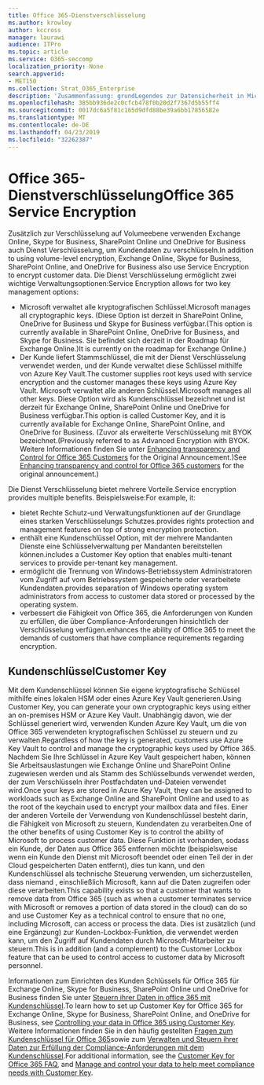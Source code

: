 ```yaml
---
title: Office 365-Dienstverschlüsselung
ms.author: krowley
author: kccross
manager: laurawi
audience: ITPro
ms.topic: article
ms.service: O365-seccomp
localization_priority: None
search.appverid:
- MET150
ms.collection: Strat_O365_Enterprise
description: 'Zusammenfassung: grundLegendes zur Datensicherheit in Microsoft Office 365.'
ms.openlocfilehash: 385bb936de2c0cfcb478f0b20d2f7367d5b55ff4
ms.sourcegitcommit: 0017dc6a5f81c165d9dfd88be39a6bb17856582e
ms.translationtype: MT
ms.contentlocale: de-DE
ms.lasthandoff: 04/23/2019
ms.locfileid: "32262387"
---
```

# <a name="office-365-service-encryption"></a><span data-ttu-id="84daf-103">Office 365-Dienstverschlüsselung</span><span class="sxs-lookup"><span data-stu-id="84daf-103">Office 365 Service Encryption</span></span>

<span data-ttu-id="84daf-104">Zusätzlich zur Verschlüsselung auf Volumeebene verwenden Exchange Online, Skype for Business, SharePoint Online und OneDrive for Business auch Dienst Verschlüsselung, um Kundendaten zu verschlüsseln.</span><span class="sxs-lookup"><span data-stu-id="84daf-104">In addition to using volume-level encryption, Exchange Online, Skype for Business, SharePoint Online, and OneDrive for Business also use Service Encryption to encrypt customer data.</span></span> <span data-ttu-id="84daf-105">Die Dienst Verschlüsselung ermöglicht zwei wichtige Verwaltungsoptionen:</span><span class="sxs-lookup"><span data-stu-id="84daf-105">Service Encryption allows for two key management options:</span></span>
- <span data-ttu-id="84daf-106">Microsoft verwaltet alle kryptografischen Schlüssel.</span><span class="sxs-lookup"><span data-stu-id="84daf-106">Microsoft manages all cryptographic keys.</span></span> <span data-ttu-id="84daf-107">(Diese Option ist derzeit in SharePoint Online, OneDrive for Business und Skype for Business verfügbar.</span><span class="sxs-lookup"><span data-stu-id="84daf-107">(This option is currently available in SharePoint Online, OneDrive for Business, and Skype for Business.</span></span> <span data-ttu-id="84daf-108">Sie befindet sich derzeit in der Roadmap für Exchange Online.)</span><span class="sxs-lookup"><span data-stu-id="84daf-108">It is currently on the roadmap for Exchange Online.)</span></span>
- <span data-ttu-id="84daf-109">Der Kunde liefert Stammschlüssel, die mit der Dienst Verschlüsselung verwendet werden, und der Kunde verwaltet diese Schlüssel mithilfe von Azure Key Vault.</span><span class="sxs-lookup"><span data-stu-id="84daf-109">The customer supplies root keys used with service encryption and the customer manages these keys using Azure Key Vault.</span></span> <span data-ttu-id="84daf-110">Microsoft verwaltet alle anderen Schlüssel.</span><span class="sxs-lookup"><span data-stu-id="84daf-110">Microsoft manages all other keys.</span></span> <span data-ttu-id="84daf-111">Diese Option wird als Kundenschlüssel bezeichnet und ist derzeit für Exchange Online, SharePoint Online und OneDrive for Business verfügbar.</span><span class="sxs-lookup"><span data-stu-id="84daf-111">This option is called Customer Key, and it is currently available for Exchange Online, SharePoint Online, and OneDrive for Business.</span></span> <span data-ttu-id="84daf-112">(Zuvor als erweiterte Verschlüsselung mit BYOK bezeichnet.</span><span class="sxs-lookup"><span data-stu-id="84daf-112">(Previously referred to as Advanced Encryption with BYOK.</span></span> <span data-ttu-id="84daf-113">Weitere Informationen finden Sie unter [Enhancing transparency and Control for Office 365 Customers](http://blogs.office.com/2015/04/21/enhancing-transparency-and-control-for-office-365-customers/) for the Original Announcement.)</span><span class="sxs-lookup"><span data-stu-id="84daf-113">See [Enhancing transparency and control for Office 365 customers](http://blogs.office.com/2015/04/21/enhancing-transparency-and-control-for-office-365-customers/) for the original announcement.)</span></span>

<span data-ttu-id="84daf-114">Die Dienst Verschlüsselung bietet mehrere Vorteile.</span><span class="sxs-lookup"><span data-stu-id="84daf-114">Service encryption provides multiple benefits.</span></span> <span data-ttu-id="84daf-115">Beispielsweise:</span><span class="sxs-lookup"><span data-stu-id="84daf-115">For example, it:</span></span>
- <span data-ttu-id="84daf-116">bietet Rechte Schutz-und Verwaltungsfunktionen auf der Grundlage eines starken Verschlüsselungs Schutzes.</span><span class="sxs-lookup"><span data-stu-id="84daf-116">provides rights protection and management features on top of strong encryption protection.</span></span>
- <span data-ttu-id="84daf-117">enthält eine Kundenschlüssel Option, mit der mehrere Mandanten Dienste eine Schlüsselverwaltung per Mandanten bereitstellen können.</span><span class="sxs-lookup"><span data-stu-id="84daf-117">includes a Customer Key option that enables multi-tenant services to provide per-tenant key management.</span></span>
- <span data-ttu-id="84daf-118">ermöglicht die Trennung von Windows-Betriebssystem Administratoren vom Zugriff auf vom Betriebssystem gespeicherte oder verarbeitete Kundendaten.</span><span class="sxs-lookup"><span data-stu-id="84daf-118">provides separation of Windows operating system administrators from access to customer data stored or processed by the operating system.</span></span>
- <span data-ttu-id="84daf-119">verbessert die Fähigkeit von Office 365, die Anforderungen von Kunden zu erfüllen, die über Compliance-Anforderungen hinsichtlich der Verschlüsselung verfügen.</span><span class="sxs-lookup"><span data-stu-id="84daf-119">enhances the ability of Office 365 to meet the demands of customers that have compliance requirements regarding encryption.</span></span>

## <a name="customer-key"></a><span data-ttu-id="84daf-120">Kundenschlüssel</span><span class="sxs-lookup"><span data-stu-id="84daf-120">Customer Key</span></span>
<span data-ttu-id="84daf-121">Mit dem Kundenschlüssel können Sie eigene kryptografische Schlüssel mithilfe eines lokalen HSM oder eines Azure Key Vault generieren.</span><span class="sxs-lookup"><span data-stu-id="84daf-121">Using Customer Key, you can generate your own cryptographic keys using either an on-premises HSM or Azure Key Vault.</span></span> <span data-ttu-id="84daf-122">Unabhängig davon, wie der Schlüssel generiert wird, verwenden Kunden Azure Key Vault, um die von Office 365 verwendeten kryptografischen Schlüssel zu steuern und zu verwalten.</span><span class="sxs-lookup"><span data-stu-id="84daf-122">Regardless of how the key is generated, customers use Azure Key Vault to control and manage the cryptographic keys used by Office 365.</span></span> <span data-ttu-id="84daf-123">Nachdem Sie Ihre Schlüssel in Azure Key Vault gespeichert haben, können Sie Arbeitsauslastungen wie Exchange Online und SharePoint Online zugewiesen werden und als Stamm des Schlüsselbunds verwendet werden, der zum Verschlüsseln ihrer Postfachdaten und-Dateien verwendet wird.</span><span class="sxs-lookup"><span data-stu-id="84daf-123">Once your keys are stored in Azure Key Vault, they can be assigned to workloads such as Exchange Online and SharePoint Online and used to as the root of the keychain used to encrypt your mailbox data and files.</span></span>
<span data-ttu-id="84daf-124">Einer der anderen Vorteile der Verwendung von Kundenschlüssel besteht darin, die Fähigkeit von Microsoft zu steuern, Kundendaten zu verarbeiten.</span><span class="sxs-lookup"><span data-stu-id="84daf-124">One of the other benefits of using Customer Key is to control the ability of Microsoft to process customer data.</span></span> <span data-ttu-id="84daf-125">Diese Funktion ist vorhanden, sodass ein Kunde, der Daten aus Office 365 entfernen möchte (beispielsweise wenn ein Kunde den Dienst mit Microsoft beendet oder einen Teil der in der Cloud gespeicherten Daten entfernt), dies tun kann, und den Kundenschlüssel als technische Steuerung verwenden, um sicherzustellen, dass niemand , einschließlich Microsoft, kann auf die Daten zugreifen oder diese verarbeiten.</span><span class="sxs-lookup"><span data-stu-id="84daf-125">This capability exists so that a customer that wants to remove data from Office 365 (such as when a customer terminates service with Microsoft or removes a portion of data stored in the cloud) can do so and use Customer Key as a technical control to ensure that no one, including Microsoft, can access or process the data.</span></span> <span data-ttu-id="84daf-126">Dies ist zusätzlich (und eine Ergänzung) zur Kunden-Lockbox-Funktion, die verwendet werden kann, um den Zugriff auf Kundendaten durch Microsoft-Mitarbeiter zu steuern.</span><span class="sxs-lookup"><span data-stu-id="84daf-126">This is in addition (and a complement) to the Customer Lockbox feature that can be used to control access to customer data by Microsoft personnel.</span></span>

<span data-ttu-id="84daf-127">Informationen zum Einrichten des Kunden Schlüssels für Office 365 für Exchange Online, Skype for Business, SharePoint Online und OneDrive for Business finden Sie unter [Steuern ihrer Daten in office 365 mit Kundenschlüssel](https://support.office.com/article/Controlling-your-data-in-Office-365-using-Customer-Key-f2cd475a-e592-46cf-80a3-1bfb0fa17697).</span><span class="sxs-lookup"><span data-stu-id="84daf-127">To learn how to set up Customer Key for Office 365 for Exchange Online, Skype for Business, SharePoint Online, and OneDrive for Business, see [Controlling your data in Office 365 using Customer Key](https://support.office.com/article/Controlling-your-data-in-Office-365-using-Customer-Key-f2cd475a-e592-46cf-80a3-1bfb0fa17697).</span></span> <span data-ttu-id="84daf-128">Weitere Informationen finden Sie in den häufig gestellten [Fragen zum Kundenschlüssel für Office 365](https://support.office.com/article/Customer-Key-for-Office-365-FAQ-41ae293a-bd5c-4083-acd8-e1a2b4329da6)sowie zum [Verwalten und Steuern ihrer Daten zur Erfüllung der Compliance-Anforderungen mit dem Kundenschlüssel](https://techcommunity.microsoft.com/t5/Microsoft-Ignite-Content-2017/Manage-and-control-your-data-to-help-meet-compliance-needs-with/td-p/117580).</span><span class="sxs-lookup"><span data-stu-id="84daf-128">For additional information, see the [Customer Key for Office 365 FAQ](https://support.office.com/article/Customer-Key-for-Office-365-FAQ-41ae293a-bd5c-4083-acd8-e1a2b4329da6), and [Manage and control your data to help meet compliance needs with Customer Key](https://techcommunity.microsoft.com/t5/Microsoft-Ignite-Content-2017/Manage-and-control-your-data-to-help-meet-compliance-needs-with/td-p/117580).</span></span>
